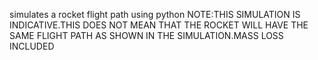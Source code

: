 simulates a rocket flight path using python
NOTE:THIS SIMULATION IS INDICATIVE.THIS DOES NOT MEAN THAT THE ROCKET WILL HAVE THE SAME FLIGHT PATH AS SHOWN IN THE SIMULATION.MASS LOSS INCLUDED

